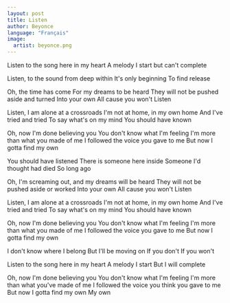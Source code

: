 ```yaml
---
layout: post
title: Listen
author: Beyonce
language: "Français"
image:
  artist: beyonce.png
---
```

Listen to the song here in my heart
A melody I start but can't complete

Listen, to the sound from deep within
It's only beginning
To find release

Oh, the time has come
For my dreams to be heard
They will not be pushed aside and turned
Into your own
All cause you won't
Listen

Listen, I am alone at a crossroads
I'm not at home, in my own home
And I've tried and tried
To say what's on my mind
You should have known

Oh, now I'm done believing you
You don't know what I'm feeling
I'm more than what you made of me
I followed the voice you gave to me
But now I gotta find my own

You should have listened
There is someone here inside
Someone I'd thought had died
So long ago

Oh, I'm screaming out, and my dreams will be heard
They will not be pushed aside or worked
Into your own
All cause you won't
Listen

Listen, I am alone at a crossroads
I'm not at home, in my own home
And I've tried and tried
To say what's on my mind
You should have known

Oh, now I'm done believing you
You don't know what I'm feeling
I'm more than what you made of me
I followed the voice you gave to me
But now I gotta find my own

I don't know where I belong
But I'll be moving on
If you don't
If you won't

Listen to the song here in my heart
A melody I start
But I will complete

Oh, now I'm done believing you
You don't know what I'm feeling
I'm more than what you've made of me
I followed the voice you think you gave to me
But now I gotta find my own
My own

